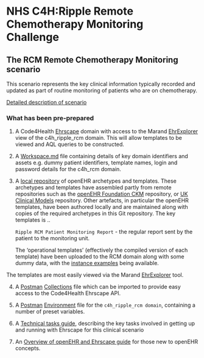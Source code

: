 # NHS C4H:Ripple Remote Chemotherapy Monitoring Challenge

## The RCM Remote Chemotherapy Monitoring scenario 

This scenario represents the key clinical information typically recorded and updated as part of routine monitoring of patients who are on chemotherapy.

[Detailed description of scenario](/docs/scenarios/RemoteChemotherapyMonitoring.pdf)


### What has been pre-prepared

1. A Code4Health [Ehrscape](https://ehrscape.code-4-health.org) domain with access to the Marand [EhrExplorer](https://ehrscape.code-4-health.org/explorer) view of the c4h_ripple_rcm domain. This will allow templates to be viewed and AQL queries to be constructed.

2. A [Workspace.md](/workspace.md) file containing details of key domain identifiers and assets e.g. dummy patient identifiers, template names, login and password details for the c4h_rcm domain.

3. A [local repository](/models) of openEHR archetypes and templates. These archetypes and templates have assembled partly from remote repositories such as the [openEHR Foundation CKM](http://openehr.org/ckm) repository, or [UK Clinical Models](http://clinicmodels.org.uk) repository. Other artefacts, in particular the openEHR templates, have been authored locally and are maintained along with copies of the required archetypes in this Git repository. The key templates is ..

	``Ripple RCM Patient Monitoring Report`` - the regular report sent by the patient to the monitoring unit.

	The ‘operational templates’ (effectively the compiled version 	of each template) have been uploaded to the RCM domain along with some dummy data, with the [instance examples](/technical/instance/ripple_rcm) being available.

The templates are most easily viewed via the Marand [EhrExplorer](https://ehrscape.code-4-health.org/explorer) tool.

4. A [Postman](https://www.getpostman.com/) [Collections](/technical/postman/NHS%20Code4Health%20Ehrscape%20Master.json.postman_collection) file which can be imported to provide easy access to the Code4Health Ehrscape API.

5. A [Postman](https://www.getpostman.com/) [Environment](/technical/postman/C4H%20Ripple%20RCM.postman_environment) file for the `c4h_ripple_rcm domain`, containing a number of preset variables.

6. A [Technical tasks guide](/docs/scenarios/ripple_rcm_tech_tasks.md), describing the key tasks involved in getting up and running with Ehrscape for this clinical scenario

7. An [Overview of openEHR and Ehrscape guide](/docs/openehr/openehr_intro.md) for those new to openEHR concepts.
